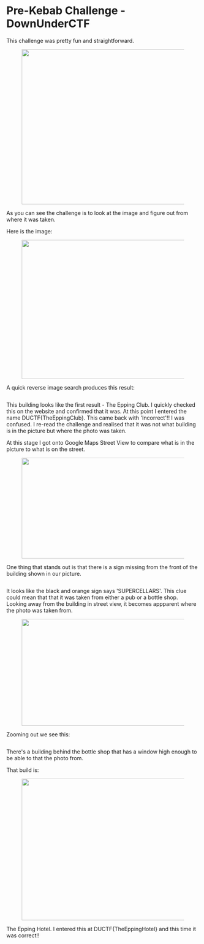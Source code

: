 # Pre-Kebab Challenge - DownUnderCTF

<!-- wp:paragraph -->
<p>This challenge was pretty fun and straightforward. </p>
<!-- /wp:paragraph -->

<!-- wp:image {"align":"center","id":142,"width":474,"height":405,"sizeSlug":"full","linkDestination":"none"} -->
<figure class="wp-block-image aligncenter size-full is-resized"><img src="https://meliendrez.tech/wp-content/uploads/2022/09/Screen-Shot-2022-09-28-at-12.54.26-am.png" alt="" class="wp-image-142" width="474" height="405"/></figure>
<!-- /wp:image -->

<!-- wp:paragraph -->
<p>As you can see the challenge is to look at the image and figure out from where it was taken.</p>
<!-- /wp:paragraph -->

<!-- wp:paragraph -->
<p>Here is the image:</p>
<!-- /wp:paragraph -->

<!-- wp:image {"align":"center","id":143,"width":647,"height":363,"sizeSlug":"large","linkDestination":"none"} -->
<figure class="wp-block-image aligncenter size-large is-resized"><img src="https://meliendrez.tech/wp-content/uploads/2022/09/OSINTGEO-1024x576.jpg" alt="" class="wp-image-143" width="647" height="363"/></figure>
<!-- /wp:image -->

<!-- wp:paragraph -->
<p>A quick reverse image search produces this result:</p>
<!-- /wp:paragraph -->

<!-- wp:image {"id":144,"sizeSlug":"large","linkDestination":"none"} -->
<figure class="wp-block-image size-large"><img src="https://meliendrez.tech/wp-content/uploads/2022/09/Screen-Shot-2022-09-28-at-12.59.18-am-1024x567.png" alt="" class="wp-image-144"/></figure>
<!-- /wp:image -->

<!-- wp:paragraph -->
<p>This building looks like the first result - The Epping Club. I quickly checked this on the website and confirmed that it was. At this point I entered the name DUCTF{TheEppingClub}. This came back with 'Incorrect'!! I was confused. I re-read the challenge and realised that it was not what building is in the picture but where the photo was taken.</p>
<!-- /wp:paragraph -->

<!-- wp:paragraph -->
<p>At this stage I got onto Google Maps Street View to compare what is in the picture to what is on the street. </p>
<!-- /wp:paragraph -->

<!-- wp:image {"align":"center","id":148,"width":478,"height":263,"sizeSlug":"large","linkDestination":"none"} -->
<figure class="wp-block-image aligncenter size-large is-resized"><img src="https://meliendrez.tech/wp-content/uploads/2022/09/Screen-Shot-2022-09-28-at-1.09.33-am-1-1024x565.png" alt="" class="wp-image-148" width="478" height="263"/></figure>
<!-- /wp:image -->

<!-- wp:paragraph -->
<p>One thing that stands out is that there is a sign missing from the front of the building shown in our picture.</p>
<!-- /wp:paragraph -->

<!-- wp:image {"align":"center","id":149,"sizeSlug":"large","linkDestination":"none"} -->
<figure class="wp-block-image aligncenter size-large"><img src="https://meliendrez.tech/wp-content/uploads/2022/09/OSINTGEO-edited.jpg" alt="" class="wp-image-149"/></figure>
<!-- /wp:image -->

<!-- wp:paragraph -->
<p>It looks like the black and orange sign says 'SUPERCELLARS'. This clue could mean that that it was taken from either a pub or a bottle shop. Looking away from the building in street view, it becomes appparent where the photo was taken from.</p>
<!-- /wp:paragraph -->

<!-- wp:image {"align":"center","id":150,"width":563,"height":279,"sizeSlug":"large","linkDestination":"none"} -->
<figure class="wp-block-image aligncenter size-large is-resized"><img src="https://meliendrez.tech/wp-content/uploads/2022/09/Screen-Shot-2022-09-28-at-1.24.10-am-1024x509.png" alt="" class="wp-image-150" width="563" height="279"/></figure>
<!-- /wp:image -->

<!-- wp:paragraph -->
<p>Zooming out we see this:</p>
<!-- /wp:paragraph -->

<!-- wp:image {"id":151,"sizeSlug":"large","linkDestination":"none"} -->
<figure class="wp-block-image size-large"><img src="https://meliendrez.tech/wp-content/uploads/2022/09/Screen-Shot-2022-09-28-at-1.24.41-am-1024x271.png" alt="" class="wp-image-151"/></figure>
<!-- /wp:image -->

<!-- wp:paragraph -->
<p>There's a building behind the bottle shop that has a window high enough to be able to that the photo from.</p>
<!-- /wp:paragraph -->

<!-- wp:paragraph -->
<p>That build is:</p>
<!-- /wp:paragraph -->

<!-- wp:image {"align":"center","id":152,"width":545,"height":370,"sizeSlug":"large","linkDestination":"none"} -->
<figure class="wp-block-image aligncenter size-large is-resized"><img src="https://meliendrez.tech/wp-content/uploads/2022/09/Screen-Shot-2022-09-28-at-1.26.00-am-1024x697.png" alt="" class="wp-image-152" width="545" height="370"/></figure>
<!-- /wp:image -->

<!-- wp:paragraph -->
<p>The Epping Hotel. I entered this at DUCTF{TheEppingHotel} and this time it was correct!!</p>
<!-- /wp:paragraph -->
